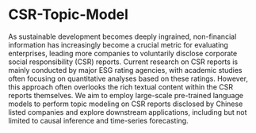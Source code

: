 # CSR-Topic-Model
As sustainable development becomes deeply ingrained, non-financial information has increasingly become a crucial metric for evaluating enterprises, leading more companies to voluntarily disclose corporate social responsibility (CSR) reports. Current research on CSR reports is mainly conducted by major ESG rating agencies, with academic studies often focusing on quantitative analyses based on these ratings. However, this approach often overlooks the rich textual content within the CSR reports themselves. We aim to employ large-scale pre-trained language models to perform topic modeling on CSR reports disclosed by Chinese listed companies and explore downstream applications, including but not limited to causal inference and time-series forecasting.
